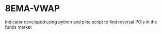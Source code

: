 # 8EMA-VWAP
Indicator developed using python and pine script to find reversal POIs in the funds market
